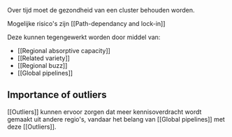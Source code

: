Over tijd moet de gezondheid van een cluster behouden worden.

Mogelijke risico's zijn [[Path-dependancy and lock-in]] 

Deze kunnen tegengewerkt worden door middel van:
- [[Regional absorptive capacity]]
- [[Related variety]]
- [[Regional buzz]] 
- [[Global pipelines]]

## Importance of outliers
[[Outliers]] kunnen ervoor zorgen dat meer kennisoverdracht wordt gemaakt uit andere regio's, vandaar het belang van [[Global pipelines]] met deze [[Outliers]].